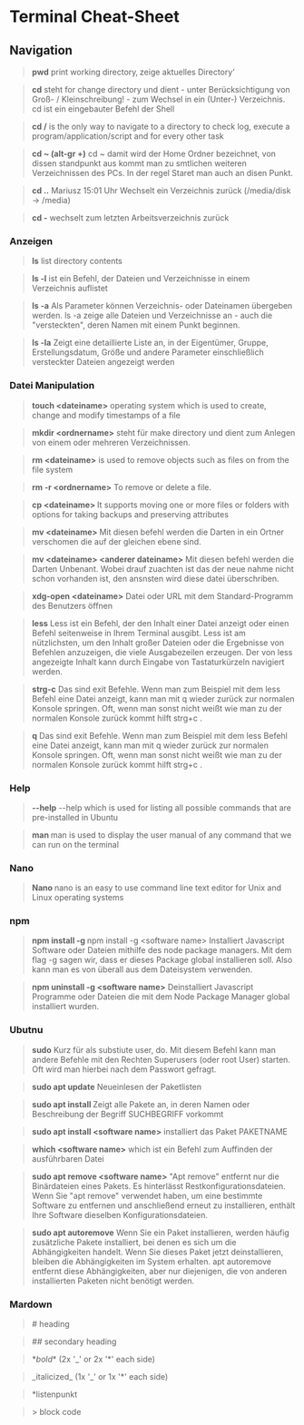 # Terminal Cheat-Sheet

## Navigation

> **pwd** print working directory‚ zeige aktuelles Directory‘

> **cd** steht for change directory und dient - unter Berücksichtigung von Groß- / Kleinschreibung! - zum Wechsel in ein (Unter-) Verzeichnis. cd ist ein eingebauter Befehl der Shell

> **cd /** is the only way to navigate to a directory to check log, execute a program/application/script and for every other task

> **cd ~ (alt-gr +)** cd ~ damit wird der Home Ordner bezeichnet, von dissen standpunkt aus kommt man zu smtlichen weiteren Verzeichnissen des PCs. In der regel Staret man auch an disen Punkt.

> **cd ..** Mariusz 15:01 Uhr
Wechselt ein Verzeichnis zurück (/media/disk -> /media)

> **cd -** wechselt zum letzten Arbeitsverzeichnis zurück


### Anzeigen
> **ls** list directory contents

> **ls -l** ist ein Befehl, der Dateien und Verzeichnisse in einem Verzeichnis auflistet

> **ls -a** Als Parameter können Verzeichnis- oder Dateinamen übergeben werden.  ls -a zeige alle Dateien und Verzeichnisse an - auch die "versteckten", deren Namen mit einem Punkt beginnen.

> **ls -la** Zeigt eine detaillierte Liste an, in der Eigentümer, Gruppe, Erstellungsdatum, Größe und andere Parameter einschließlich versteckter Dateien angezeigt werden


### Datei Manipulation
> **touch \<dateiname>** operating system which is used to create, change and modify timestamps of a file

> **mkdir \<ordnername>** steht für make directory und dient zum Anlegen von einem oder mehreren Verzeichnissen.

> **rm \<dateiname>**  is used to remove objects such as files on from the file system

> **rm -r \<ordnername>** To remove or delete a file.

> **cp \<dateiname> <ordnername>** It supports moving one or more files or folders with options for taking backups and preserving attributes

> **mv \<dateiname> <verzeichnisname>** Mit diesen befehl werden die Darten in ein Ortner verschomen die auf der gleichen ebene sind.

> **mv \<dateiname> \<anderer dateiname>** Mit diesen befehl werden die Darten Unbenant.
Wobei drauf zuachten ist das der neue nahme nicht schon vorhanden ist, den ansnsten wird diese datei überschriben.

> **xdg-open \<dateiname>** Datei oder URL mit dem Standard-Programm des Benutzers öffnen

> **less** Less ist ein Befehl, der den Inhalt einer Datei anzeigt oder einen Befehl seitenweise in Ihrem Terminal ausgibt. Less ist am nützlichsten, um den Inhalt großer Dateien oder die Ergebnisse von Befehlen anzuzeigen, die viele Ausgabezeilen erzeugen. Der von less angezeigte Inhalt kann durch Eingabe von Tastaturkürzeln navigiert werden.

> **strg-c** Das sind exit Befehle. Wenn man zum Beispiel mit dem less Befehl eine Datei anzeigt, kann man mit q wieder zurück zur normalen Konsole springen. Oft, wenn man sonst nicht weißt wie man zu der normalen Konsole zurück kommt hilft strg+c .

> **q** Das sind exit Befehle. Wenn man zum Beispiel mit dem less Befehl eine Datei anzeigt, kann man mit q wieder zurück zur normalen Konsole springen. Oft, wenn man sonst nicht weißt wie man zu der normalen Konsole zurück kommt hilft strg+c .


### Help
> **<command> --help** --help which is used for listing all possible commands that are pre-installed in Ubuntu

> **man <command>** man is used to display the user manual of any command that we can run on the terminal

### Nano
> **Nano <dateiname>** nano is an easy to use command line text editor for Unix and Linux operating systems

### npm

> **npm install -g <software name>** npm install -g \<software name>
Installiert Javascript Software oder Dateien mithilfe des node package managers. Mit dem flag -g sagen wir, dass er dieses Package global installieren soll. Also kann man es von überall aus dem Dateisystem verwenden.

> **npm uninstall -g \<software name>** Deinstalliert Javascript Programme oder Dateien die mit dem Node Package Manager global installiert wurden.

### Ubutnu
> **sudo** Kurz für als substiute user, do. Mit diesem Befehl kann man andere Befehle mit den Rechten Superusers (oder root User) starten. Oft wird man hierbei nach dem Passwort gefragt.

> **sudo apt update** Neueinlesen der Paketlisten

> **sudo apt install <software name>** Zeigt alle Pakete an, in deren Namen oder Beschreibung der Begriff SUCHBEGRIFF vorkommt

> **sudo apt install \<software name>** installiert das Paket PAKETNAME 

> **which \<software name>** which ist ein Befehl zum Auffinden der ausführbaren Datei

> **sudo apt remove \<software name>** "Apt remove" entfernt nur die Binärdateien eines Pakets. Es hinterlässt Restkonfigurationsdateien. Wenn Sie "apt remove" verwendet haben, um eine bestimmte Software zu entfernen und anschließend erneut zu installieren, enthält Ihre Software dieselben Konfigurationsdateien.

> **sudo apt autoremove** Wenn Sie ein Paket installieren, werden häufig zusätzliche Pakete installiert, bei denen es sich um die Abhängigkeiten handelt. Wenn Sie dieses Paket jetzt deinstallieren, bleiben die Abhängigkeiten im System erhalten. apt autoremove entfernt diese Abhängigkeiten, aber nur diejenigen, die von anderen installierten Paketen nicht benötigt werden.

### Mardown
> \# heading

> \## secondary heading

> \**bold*\*      (2x '_' or 2x '*' each side)

> \_italicized_   (1x '_' or 1x '*' each side)

> *listenpunkt

> \> block code
